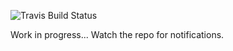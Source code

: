 ![Travis Build Status](https://travis-ci.org/GoogleCloudPlatform/gcloud-node.svg)

Work in progress... Watch the repo for notifications.
